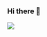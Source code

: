 ### Hi there 👋


<a href="[https://velog.io](https://velog.io/@jasonyes)" target="_blank"><img src="https://img.shields.io/badge/velog-20C997?style=for-the-badge&logo=velog&logoColor=white"/></a>



